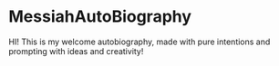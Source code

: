 # MessiahAutoBiography
HI! This is my welcome autobiography, made with pure intentions and prompting with ideas and creativity!
